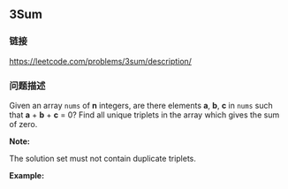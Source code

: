## 3Sum  
### 链接  
https://leetcode.com/problems/3sum/description/  
### 问题描述
Given an array `nums` of **n** integers, are there elements **a**, **b**, **c** in `nums` such that **a** + **b** + **c** = 0? Find all unique triplets in the array which gives the sum of zero.

**Note:**

The solution set must not contain duplicate triplets.

**Example:**
